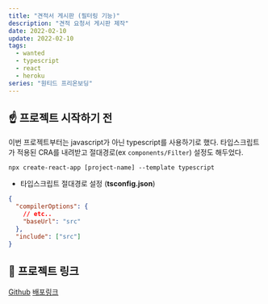 ```yaml
---
title: "견적서 게시판 (필터링 기능)"
description: "견적 요청서 게시판 제작"
date: 2022-02-10
update: 2022-02-10
tags:
  - wanted
  - typescript
  - react
  - heroku
series: "원티드 프리온보딩"
---
```


## ☝ 프로젝트 시작하기 전

이번 프로젝트부터는 javascript가 아닌 typescript를 사용하기로 했다. 타입스크립트가 적용된 CRA를 내려받고 절대경로(ex `components/Filter`) 설정도 해두었다.

`npx create-react-app [project-name] --template typescript`

- 타입스크립트 절대경로 설정 (**tsconfig.json**)

```json
{
  "compilerOptions": {
    // etc..
    "baseUrl": "src"
  },
  "include": ["src"]
}
```

## 📌 프로젝트 링크

[Github](https://github.com/devjoylee/estimate-board)
[배포링크](https://estimate-board-page.herokuapp.com/)
